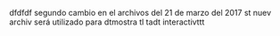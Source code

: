 dfdfdf
segundo cambio en 
el archivos del 
21 de marzo del 2017
st
nuev
archiv
será utilizado para dtmostra
tl tadt interactivttt
